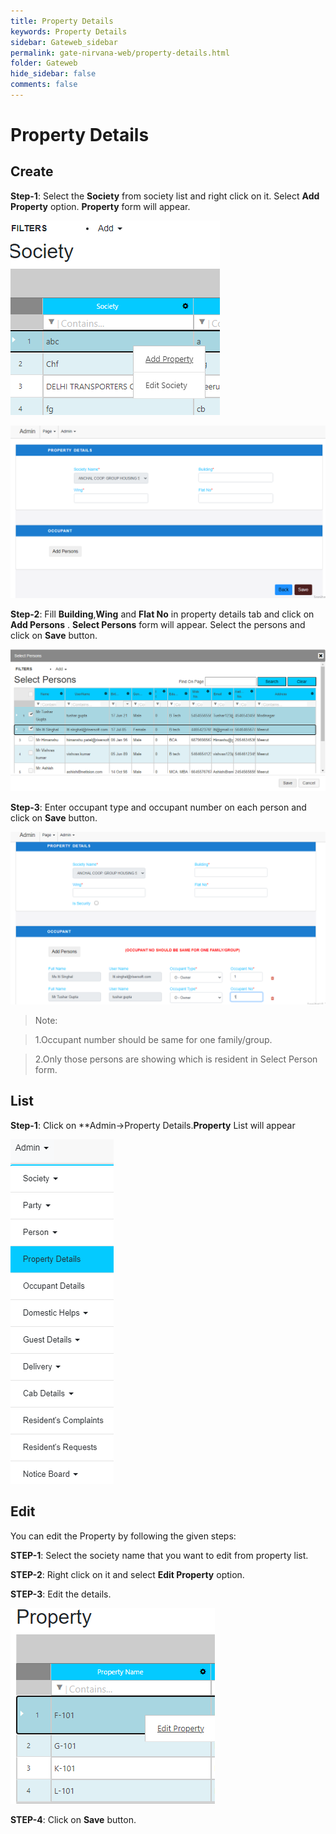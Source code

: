 ```yaml
---
title: Property Details
keywords: Property Details
sidebar: Gateweb_sidebar
permalink: gate-nirvana-web/property-details.html
folder: Gateweb
hide_sidebar: false
comments: false
---
```


# Property Details

## Create

**Step-1**: Select the **Society** from society list and right click on it. Select **Add Property** option. **Property** form will appear.

![](/images/APropertyCreateSelectMenuweb.png)

![](/images/APropertyCreateSelectForm.png)


**Step-2**: Fill **Building**,**Wing** and **Flat No** in property details tab and click on **Add Persons** . **Select Persons** form will appear. Select the persons and click on **Save** button.

![](/images/APropertyCreateSelectFormweb.png)


**Step-3**: Enter occupant type and occupant number on each person and click on **Save** button.

![](/images/APropertyCreateSelectForm2.png)

>Note: 

>1.Occupant number should be same for one family/group.

>2.Only those persons are showing which is resident in Select Person form.


## List

**Step-1**: Click on **Admin->Property Details.**Property** List will appear

![](/images/APropertyListweb.png)


## Edit


You can edit the Property by following the given steps:

**STEP-1**: Select the society name that you want to edit from property list.

**STEP-2**: Right click on it and select **Edit Property** option.                      
                                   
**STEP-3**: Edit the details.

![](/images/APropertyEditweb.png)


**STEP-4**: Click on **Save** button.
